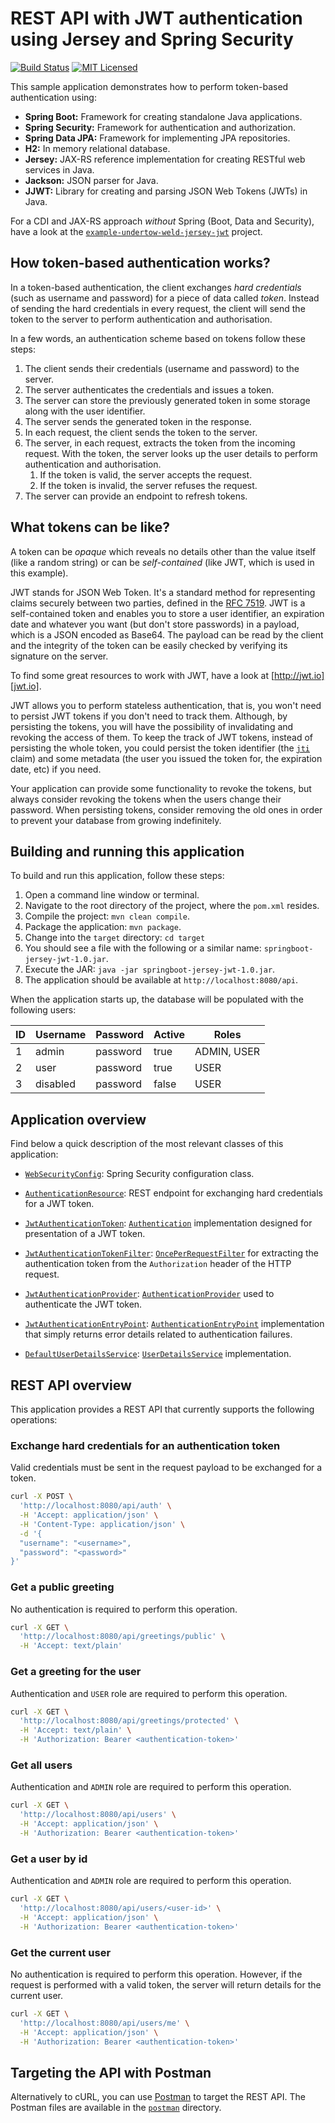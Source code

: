 # REST API with JWT authentication using Jersey and Spring Security

[![Build Status](https://travis-ci.org/cassiomolin/example-springboot-jersey-jwt.svg?branch=master)](https://travis-ci.org/cassiomolin/example-springboot-jersey-jwt)
[![MIT Licensed](https://img.shields.io/badge/license-MIT-blue.svg)](https://raw.githubusercontent.com/cassiomolin/example-springboot-jersey-jwt/master/LICENSE.txt)

This sample application demonstrates how to perform token-based authentication using:

- **Spring Boot:** Framework for creating standalone Java applications.
- **Spring Security:** Framework for authentication and authorization.
- **Spring Data JPA:** Framework for implementing JPA repositories.
- **H2:** In memory relational database.
- **Jersey:** JAX-RS reference implementation for creating RESTful web services in Java.
- **Jackson:** JSON parser for Java.
- **JJWT:** Library for creating and parsing JSON Web Tokens (JWTs) in Java.

For a CDI and JAX-RS approach _without_ Spring (Boot, Data and Security), have a look at the [`example-undertow-weld-jersey-jwt`][jaxrs-cdi-example] project.

## How token-based authentication works?

In a token-based authentication, the client exchanges _hard credentials_ (such as username and password) for a piece of data called _token_. Instead of sending the hard credentials in every request, the client will send the token to the server to perform authentication and authorisation.

In a few words, an authentication scheme based on tokens follow these steps:

1. The client sends their credentials (username and password) to the server.
1. The server authenticates the credentials and issues a token.
1. The server can store the previously generated token in some storage along with the user identifier.
1. The server sends the generated token in the response.
1. In each request, the client sends the token to the server.
1. The server, in each request, extracts the token from the incoming request. With the token, the server looks up the user details to perform authentication and authorisation.
    1. If the token is valid, the server accepts the request.
    1. If the token is invalid, the server refuses the request.
1. The server can provide an endpoint to refresh tokens.

## What tokens can be like?

A token can be _opaque_ which reveals no details other than the value itself (like a random string) or can be _self-contained_ (like JWT, which is used in this example).

JWT stands for JSON Web Token. It's a standard method for representing claims securely between two parties, defined in the [RFC 7519][]. JWT is a self-contained token and enables you to store a user identifier, an expiration date and whatever you want (but don't store passwords) in a payload, which is a JSON encoded as Base64. The payload can be read by the client and the integrity of the token can be easily checked by verifying its signature on the server.

To find some great resources to work with JWT, have a look at [http://jwt.io][jwt.io].

JWT allows you to perform stateless authentication, that is, you won't need to persist JWT tokens if you don't need to track them. Although, by persisting the tokens, you will have the possibility of invalidating and revoking the access of them. To keep the track of JWT tokens, instead of persisting the whole token, you could persist the token identifier (the [`jti`][jti claim] claim) and some metadata (the user you issued the token for, the expiration date, etc) if you need.

Your application can provide some functionality to revoke the tokens, but always consider revoking the tokens when the users change their password. When persisting tokens, consider removing the old ones in order to prevent your database from growing indefinitely.

## Building and running this application

To build and run this application, follow these steps:

1. Open a command line window or terminal.
1. Navigate to the root directory of the project, where the `pom.xml` resides.
1. Compile the project: `mvn clean compile`.
1. Package the application: `mvn package`.
1. Change into the `target` directory: `cd target`
1. You should see a file with the following or a similar name: `springboot-jersey-jwt-1.0.jar`.
1. Execute the JAR: `java -jar springboot-jersey-jwt-1.0.jar`.
1. The application should be available at `http://localhost:8080/api`.

When the application starts up, the database will be populated with the following users:

ID | Username | Password | Active | Roles
---|--------- |----------|--------|------------
1  | admin    | password | true   | ADMIN, USER
2  | user     | password | true   | USER
3  | disabled | password | false  | USER

## Application overview

Find below a quick description of the most relevant classes of this application:

- [`WebSecurityConfig`](src/main/java/com/cassiomolin/example/api/security/config/WebSecurityConfig.java): Spring Security configuration class.

- [`AuthenticationResource`](src/main/java/com/cassiomolin/example/api/resources/AuthenticationResource.java): REST endpoint for exchanging hard credentials for a JWT token.

- [`JwtAuthenticationToken`](src/main/java/com/cassiomolin/example/api/security/jwt/JwtAuthenticationToken.java): [`Authentication`](https://docs.spring.io/spring-security/site/docs/current/apidocs/org/springframework/security/core/Authentication.html) implementation designed for presentation of a JWT token.

- [`JwtAuthenticationTokenFilter`](src/main/java/com/cassiomolin/example/api/security/jwt/JwtAuthenticationTokenFilter.java): [`OncePerRequestFilter`](http://docs.spring.io/autorepo/docs/spring/current/javadoc-api/org/springframework/web/filter/OncePerRequestFilter.html) for extracting the authentication token from the `Authorization` header of the HTTP request.

- [`JwtAuthenticationProvider`](src/main/java/com/cassiomolin/example/api/security/jwt/JwtAuthenticationProvider.java): [`AuthenticationProvider`](https://docs.spring.io/spring-security/site/docs/current/apidocs/org/springframework/security/authentication/AuthenticationProvider.html) used to authenticate the JWT token.

- [`JwtAuthenticationEntryPoint`](src/main/java/com/cassiomolin/example/api/security/jwt/JwtAuthenticationEntryPoint.java): [`AuthenticationEntryPoint`](https://docs.spring.io/spring-security/site/docs/current/apidocs/org/springframework/security/web/AuthenticationEntryPoint.html) implementation that simply returns error details related to authentication failures.

- [`DefaultUserDetailsService`](src/main/java/com/cassiomolin/example/security/service/impl/DefaultUserDetailsService.java): [`UserDetailsService`](https://docs.spring.io/spring-security/site/docs/current/apidocs/org/springframework/security/core/userdetails/UserDetailsService.html) implementation.

## REST API overview

This application provides a REST API that currently supports the following operations:

### Exchange hard credentials for an authentication token

Valid credentials must be sent in the request payload to be exchanged for a token.

```bash
curl -X POST \
  'http://localhost:8080/api/auth' \
  -H 'Accept: application/json' \
  -H 'Content-Type: application/json' \
  -d '{
  "username": "<username>",
  "password": "<password>"
}'
```

### Get a public greeting

No authentication is required to perform this operation.

```bash
curl -X GET \
  'http://localhost:8080/api/greetings/public' \
  -H 'Accept: text/plain'
```

### Get a greeting for the user

Authentication and `USER` role are required to perform this operation.

```bash
curl -X GET \
  'http://localhost:8080/api/greetings/protected' \
  -H 'Accept: text/plain' \
  -H 'Authorization: Bearer <authentication-token>'
```

### Get all users

Authentication and `ADMIN` role are required to perform this operation.

```bash
curl -X GET \
  'http://localhost:8080/api/users' \
  -H 'Accept: application/json' \
  -H 'Authorization: Bearer <authentication-token>'
```

### Get a user by id

Authentication and `ADMIN` role are required to perform this operation.

```bash
curl -X GET \
  'http://localhost:8080/api/users/<user-id>' \
  -H 'Accept: application/json' \
  -H 'Authorization: Bearer <authentication-token>'
```

### Get the current user

No authentication is required to perform this operation. However, if the request is performed with a valid token, the server will return details for the current user.

```bash
curl -X GET \
  'http://localhost:8080/api/users/me' \
  -H 'Accept: application/json' \
  -H 'Authorization: Bearer <authentication-token>'
```

## Targeting the API with Postman

Alternatively to cURL, you can use [Postman][] to target the REST API. The Postman files are available in the [`postman`][postman GitHub directory] directory.


[RFC 7519]: https://tools.ietf.org/html/rfc7519
[jwt.io]: http://jwt.io/
[jti claim]: https://tools.ietf.org/html/rfc7519#section-4.1.7
[Postman]: https://www.getpostman.com/
[postman GitHub directory]: https://github.com/cassiomolin/spring-jersey-jwt/tree/master/src/main/postman
[jaxrs-cdi-example]: https://github.com/cassiomolin/example-undertow-weld-jersey-jwt
